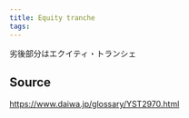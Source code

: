 ```yaml
---
title: Equity tranche
tags: 
---
```


劣後部分はエクイティ・トランシェ

## Source
https://www.daiwa.jp/glossary/YST2970.html